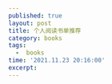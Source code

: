 ```yaml
---
published: true
layout: post
title: 个人阅读书单推荐 
category: books 
tags:
  -  books
time: '2021.11.23 20:16:00'
excerpt:
---
```


<!--more-->

